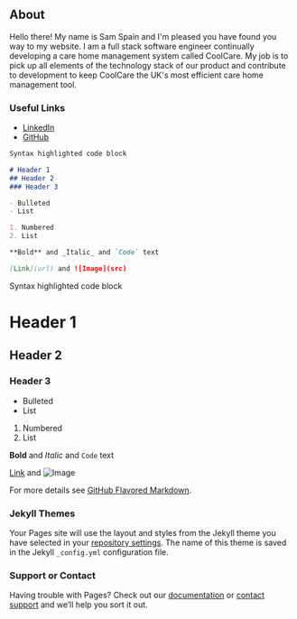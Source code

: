 ## About

Hello there! My name is Sam Spain and I'm pleased you have found you way to my website. I am a full stack software engineer continually developing a care home management system called CoolCare. My job is to pick up all elements of the technology stack of our product and contribute to development to keep CoolCare the UK's most efficient care home management tool.

### Useful Links

- [LinkedIn](https://www.linkedin.com/in/samspain/)
- [GitHub](https://github.com/sam-spain)



```markdown
Syntax highlighted code block

# Header 1
## Header 2
### Header 3

- Bulleted
- List

1. Numbered
2. List

**Bold** and _Italic_ and `Code` text

[Link](url) and ![Image](src)
```

Syntax highlighted code block

# Header 1
## Header 2
### Header 3

- Bulleted
- List

1. Numbered
2. List

**Bold** and _Italic_ and `Code` text

[Link](https://github.com/sam-spain/sam-spain.github.io/raw/main/sam-spain-software-engineer-cv.pdf) and ![Image](src)

For more details see [GitHub Flavored Markdown](https://guides.github.com/features/mastering-markdown/).

### Jekyll Themes

Your Pages site will use the layout and styles from the Jekyll theme you have selected in your [repository settings](https://github.com/sam-spain/sam-spain.github.io/settings/pages). The name of this theme is saved in the Jekyll `_config.yml` configuration file.

### Support or Contact

Having trouble with Pages? Check out our [documentation](https://docs.github.com/categories/github-pages-basics/) or [contact support](https://support.github.com/contact) and we’ll help you sort it out.
